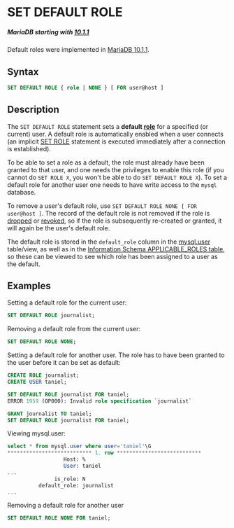 # SET DEFAULT ROLE

##### MariaDB starting with [10.1.1](/kb/en/mariadb-1011-release-notes/)

Default roles were implemented in [MariaDB 10.1.1](/kb/en/mariadb-1011-release-notes/).

## Syntax

```sql
SET DEFAULT ROLE { role | NONE } [ FOR user@host ]
```

## Description

The `SET DEFAULT ROLE` statement sets a <strong>default [role](/mariadb-administration/user-server-security/user-account-management/roles/)</strong> for a specified (or current) user. A default role is automatically enabled when a user connects (an implicit [SET ROLE](/sql-statements-structure/sql-statements/account-management-sql-commands/set-role/) statement is executed immediately after a connection is established).

To be able to set a role as a default, the role must already have been granted to that user, and one needs the privileges to enable this role (if you cannot do `SET ROLE X`, you won't be able to do `SET DEFAULT ROLE X`). To set a default role for another user one needs to have write access to the `mysql` database.

To remove a user's default role, use `SET DEFAULT ROLE NONE [ FOR user@host ]`. The record of the default role is not removed if the role is [dropped](/sql-statements-structure/sql-statements/account-management-sql-commands/drop-role/) or [revoked](/kb/en/revoke/#roles), so if the role is subsequently re-created or granted, it will again be the user's default role.

The default role is stored in the `default_role` column in the [mysql.user](/kb/en/mysqluser-table/) table/view, as well as in the [Information Schema APPLICABLE_ROLES table](/sql-statements-structure/sql-statements/administrative-sql-statements/system-tables/information-schema/information-schema-tables/information-schema-applicable_roles-table/), so these can be viewed to see which role has been assigned to a user as the default.

## Examples

Setting a default role for the current user:

```sql
SET DEFAULT ROLE journalist;
```

Removing a default role from the current user:

```sql
SET DEFAULT ROLE NONE;
```

Setting a default role for another user. The role has to have been granted to the user before it can be set as default:

```sql
CREATE ROLE journalist;
CREATE USER taniel;

SET DEFAULT ROLE journalist FOR taniel;
ERROR 1959 (OP000): Invalid role specification `journalist`

GRANT journalist TO taniel;
SET DEFAULT ROLE journalist FOR taniel;
```

Viewing mysql.user:

```sql
select * from mysql.user where user='taniel'\G
*************************** 1. row ***************************
                  Host: %
                  User: taniel
...
               is_role: N
          default_role: journalist
...
```

Removing a default role for another user

```sql
SET DEFAULT ROLE NONE FOR taniel; 
```